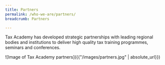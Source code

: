 ```yaml
---
title: Partners
permalink: /who-we-are/partners/
breadcrumb: Partners

---
```



Tax Academy has developed strategic partnerships with leading regional bodies and institutions to deliver high quality tax training programmes, seminars and conferences.

![Image of Tax Academy partners]({{"/images/partners.jpg" | absolute_url}})
